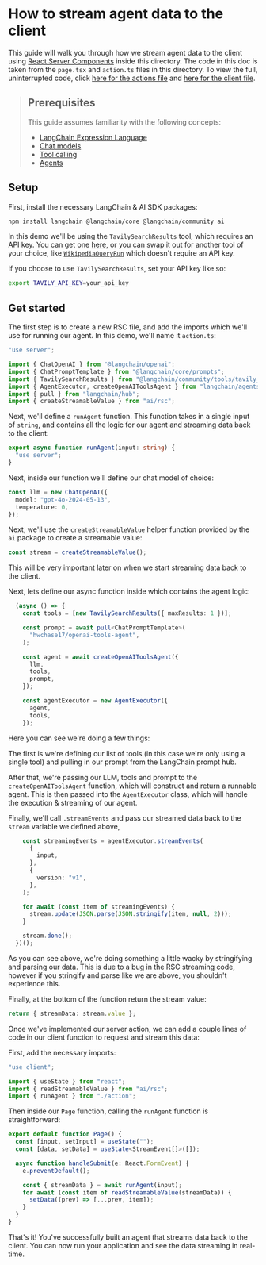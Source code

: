 # How to stream agent data to the client

This guide will walk you through how we stream agent data to the client using [React Server Components](https://react.dev/reference/rsc/server-components) inside this directory.
The code in this doc is taken from the `page.tsx` and `action.ts` files in this directory. To view the full, uninterrupted code, click [here for the actions file](./action.ts)
and [here for the client file](./page.tsx).

> ## Prerequisites
>
> This guide assumes familiarity with the following concepts:
>
> - [LangChain Expression Language](https://js.langchain.com/v0.2/docs/concepts#langchain-expression-language)
> - [Chat models](https://js.langchain.com/v0.2/docs/concepts#chat-models)
> - [Tool calling](https://js.langchain.com/v0.2/docs/concepts#functiontool-calling)
> - [Agents](https://js.langchain.com/v0.2/docs/concepts#agents)

## Setup

First, install the necessary LangChain & AI SDK packages:

```bash
npm install langchain @langchain/core @langchain/community ai
```

In this demo we'll be using the `TavilySearchResults` tool, which requires an API key. You can get one [here](https://app.tavily.com/), or you can swap it out for another tool of your choice, like
[`WikipediaQueryRun`](https://js.langchain.com/v0.2/docs/integrations/tools/wikipedia) which doesn't require an API key.

If you choose to use `TavilySearchResults`, set your API key like so:

```bash
export TAVILY_API_KEY=your_api_key
```

## Get started

The first step is to create a new RSC file, and add the imports which we'll use for running our agent. In this demo, we'll name it `action.ts`:

```typescript action.ts
"use server";

import { ChatOpenAI } from "@langchain/openai";
import { ChatPromptTemplate } from "@langchain/core/prompts";
import { TavilySearchResults } from "@langchain/community/tools/tavily_search";
import { AgentExecutor, createOpenAIToolsAgent } from "langchain/agents";
import { pull } from "langchain/hub";
import { createStreamableValue } from "ai/rsc";
```

Next, we'll define a `runAgent` function. This function takes in a single input of `string`, and contains all the logic for our agent and streaming data back to the client:

```typescript action.ts
export async function runAgent(input: string) {
  "use server";
}
```

Next, inside our function we'll define our chat model of choice:

```typescript action.ts
const llm = new ChatOpenAI({
  model: "gpt-4o-2024-05-13",
  temperature: 0,
});
```

Next, we'll use the `createStreamableValue` helper function provided by the `ai` package to create a streamable value:

```typescript action.ts
const stream = createStreamableValue();
```

This will be very important later on when we start streaming data back to the client.

Next, lets define our async function inside which contains the agent logic:

```typescript action.ts
  (async () => {
    const tools = [new TavilySearchResults({ maxResults: 1 })];

    const prompt = await pull<ChatPromptTemplate>(
      "hwchase17/openai-tools-agent",
    );

    const agent = await createOpenAIToolsAgent({
      llm,
      tools,
      prompt,
    });

    const agentExecutor = new AgentExecutor({
      agent,
      tools,
    });
```

Here you can see we're doing a few things:

The first is we're defining our list of tools (in this case we're only using a single tool) and pulling in our prompt from the LangChain prompt hub.

After that, we're passing our LLM, tools and prompt to the `createOpenAIToolsAgent` function, which will construct and return a runnable agent.
This is then passed into the `AgentExecutor` class, which will handle the execution & streaming of our agent.

Finally, we'll call `.streamEvents` and pass our streamed data back to the `stream` variable we defined above,

```typescript action.ts
    const streamingEvents = agentExecutor.streamEvents(
      {
        input,
      },
      {
        version: "v1",
      },
    );

    for await (const item of streamingEvents) {
      stream.update(JSON.parse(JSON.stringify(item, null, 2)));
    }

    stream.done();
  })();
```

As you can see above, we're doing something a little wacky by stringifying and parsing our data. This is due to a bug in the RSC streaming code,
however if you stringify and parse like we are above, you shouldn't experience this.

Finally, at the bottom of the function return the stream value:

```typescript action.ts
return { streamData: stream.value };
```

Once we've implemented our server action, we can add a couple lines of code in our client function to request and stream this data:

First, add the necessary imports:

```typescript page.tsx
"use client";

import { useState } from "react";
import { readStreamableValue } from "ai/rsc";
import { runAgent } from "./action";
```

Then inside our `Page` function, calling the `runAgent` function is straightforward:

```typescript page.tsx
export default function Page() {
  const [input, setInput] = useState("");
  const [data, setData] = useState<StreamEvent[]>([]);

  async function handleSubmit(e: React.FormEvent) {
    e.preventDefault();

    const { streamData } = await runAgent(input);
    for await (const item of readStreamableValue(streamData)) {
      setData((prev) => [...prev, item]);
    }
  }
}
```

That's it! You've successfully built an agent that streams data back to the client. You can now run your application and see the data streaming in real-time.
